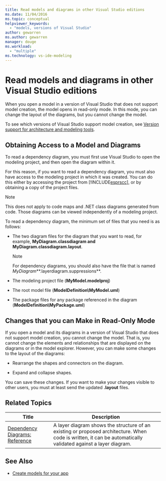 ```yaml
---
title: Read models and diagrams in other Visual Studio editions
ms.date: 11/04/2016
ms.topic: conceptual
helpviewer_keywords:
  - "models, versions of Visual Studio"
author: gewarren
ms.author: gewarren
manager: douge
ms.workload:
  - "multiple"
ms.technology: vs-ide-modeling
---
```

# Read models and diagrams in other Visual Studio editions
When you open a model in a version of Visual Studio that does not support model creation, the model opens in read-only mode. In this mode, you can change the layout of the diagrams, but you cannot change the model.

 To see which versions of Visual Studio support model creation, see [Version support for architecture and modeling tools](../modeling/what-s-new-for-design-in-visual-studio.md#VersionSupport).

## Obtaining Access to a Model and Diagrams
 To read a dependency diagram, you must first use Visual Studio to open the modeling project, and then open the diagram within it.

 For this reason, if you want to read a dependency diagram, you must also have access to the modeling project in which it was created. You can do this either by accessing the project from [!INCLUDE[esprscc](../code-quality/includes/esprscc_md.md)], or by obtaining a copy of the project files.

> [!NOTE]
>  This does not apply to code maps and .NET class diagrams generated from code. Those diagrams can be viewed independently of a modeling project.

 To read a dependency diagram, the minimum set of files that you need is as follows:

-   The two diagram files for the diagram that you want to read, for example, **MyDiagram.classdiagram and MyDiagram.classdiagram.layout**.

    > [!NOTE]
    >  For dependency diagrams, you should also have the file that is named *MyDiagram***.layerdiagram.suppressions**.

-   The modeling project file (**MyModel.modelproj**)

-   The root model file (**ModelDefinition\MyModel.uml**)

-   The package files for any package referenced in the diagram (**ModelDefinition\MyPackage.uml**)

## Changes that you can Make in Read-Only Mode
 If you open a model and its diagrams in a version of Visual Studio that does not support model creation, you cannot change the model. That is, you cannot change the elements and relationships that are displayed on the diagrams or in the model explorer. However, you can make some changes to the layout of the diagrams:

-   Rearrange the shapes and connectors on the diagram.

-   Expand and collapse shapes.

 You can save these changes. If you want to make your changes visible to other users, you must at least send the updated **.layout** files.

##  <a name="RelatedTopics"></a> Related Topics

|Title|Description|
|-----------|-----------------|
|[Dependency Diagrams: Reference](../modeling/layer-diagrams-reference.md)|A layer diagram shows the structure of an existing or proposed architecture. When code is written, it can be automatically validated against a layer diagram.|

## See Also

- [Create models for your app](../modeling/create-models-for-your-app.md)